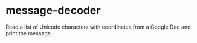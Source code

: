 # message-decoder
Read a list of Unicode characters with coordinates from a Google Doc and print the message
